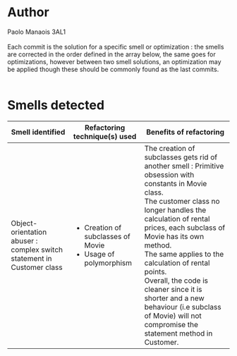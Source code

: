 # Author<br>
Paolo Manaois 3AL1
<br><br>
Each commit is the solution for a specific smell or optimization : the smells are corrected in the order defined in the array below, the same goes for optimizations, however between two smell solutions, an optimization may be applied though these should be commonly found as the last commits.
<br><br>

# Smells detected<br>
Smell identified | Refactoring technique(s) used | Benefits of refactoring
 --- | --- | --- 
Object-orientation abuser : complex switch statement in Customer class | <ul><li>Creation of subclasses of Movie</li><li>Usage of polymorphism</li></ul> | The creation of subclasses gets rid of another smell : Primitive obsession with constants in Movie class.<br>The customer class no longer handles the calculation of rental prices, each subclass of Movie has its own method.<br>The same applies to the calculation of rental points.<br>Overall, the code is cleaner since it is shorter and a new behaviour (i.e subclass of Movie) will not compromise the statement method in Customer.